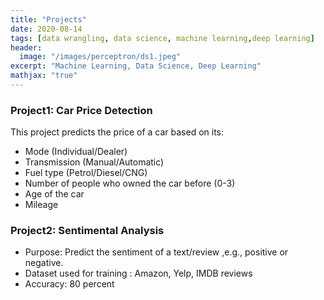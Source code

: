 ```yaml
---
title: "Projects"
date: 2020-08-14
tags: [data wrangling, data science, machine learning,deep learning]
header:
  image: "/images/perceptron/ds1.jpeg"
excerpt: "Machine Learning, Data Science, Deep Learning"
mathjax: "true"
---
```

### Project1: Car Price Detection

This project predicts the price of a car based on its:
* Mode (Individual/Dealer)
* Transmission (Manual/Automatic)
* Fuel type (Petrol/Diesel/CNG)
* Number of people who owned the car before (0-3)
* Age of the car
* Mileage

### Project2: Sentimental Analysis

* Purpose: Predict the sentiment of a text/review ,e.g., positive or negative.
* Dataset used for training : Amazon, Yelp, IMDB reviews
* Accuracy: 80 percent

